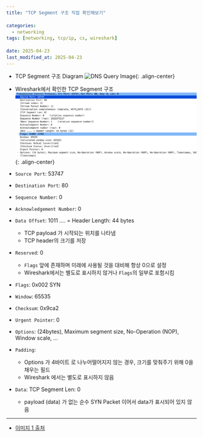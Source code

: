 ```yaml
---
title: "TCP Segment 구조 직접 확인해보기"

categories:
  - networking
tags: [networking, tcp/ip, cs, wireshark]

date: 2025-04-23
last_modified_at: 2025-04-23
---
```


- TCP Segment 구조 Diagram
![DNS Query Image](https://media.geeksforgeeks.org/wp-content/uploads/20230624200917/TCP-packet-format.jpg){: .align-center}

- Wireshark에서 확인한 TCP Segment 구조
![DNS Query Image](/assets/images/networking/tcp_syn.png){: .align-center}
- `Source Port`: 53747
- `Destination Port`: 80
- `Sequence Number`: 0 
- `Acknowledgement Number`: 0
- `Data Offset`: 1011 .... = Header Length: 44 bytes
    - TCP payload 가 시작되는 위치를 나타냄
    - TCP header의 크기를 저장
- `Reserved`: 0
    - `Flags` 앞에 존재하며 미래에 사용될 것을 대비해 항상 0으로 설정
    - Wireshark에서는 별도로 표시하지 않거나 `Flags`의 일부로 포함시킴
- `Flags`: 0x002 SYN
- `Window`: 65535
- `Checksum`: 0x9ca2
- `Urgent Pointer`: 0
- `Options`: (24bytes), Maximum segment size, No-Operation (NOP), Window scale, ...
- `Padding`: 
    - Options 가 4바이트 로 나누어떨어지지 않는 경우, 크기를 맞춰주기 위해 0을 채우는 필드
    - Wireshark 에서는 별도로 표시하지 않음
- `Data`: TCP Segment Len: 0
    - payload (data) 가 없는 순수 SYN Packet 이어서 data가 표시되어 있지 않음

--- 

- [이미지 1 출처](https://www.geeksforgeeks.org/tcp-ip-packet-format/)